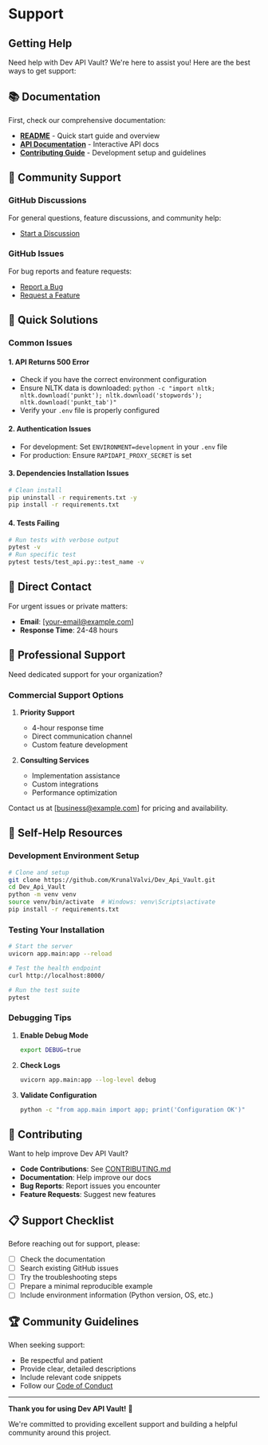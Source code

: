# Support

## Getting Help

Need help with Dev API Vault? We're here to assist you! Here are the best ways to get support:

## 📚 Documentation

First, check our comprehensive documentation:

- **[README](README.md)** - Quick start guide and overview
- **[API Documentation](https://dev-utility-api-vault.onrender.com/docs)** - Interactive API docs
- **[Contributing Guide](CONTRIBUTING.md)** - Development setup and guidelines

## 💬 Community Support

### GitHub Discussions
For general questions, feature discussions, and community help:
- [Start a Discussion](https://github.com/KrunalValvi/Dev_Api_Vault/discussions)

### GitHub Issues
For bug reports and feature requests:
- [Report a Bug](https://github.com/KrunalValvi/Dev_Api_Vault/issues/new?template=bug_report.yml)
- [Request a Feature](https://github.com/KrunalValvi/Dev_Api_Vault/issues/new?template=feature_request.yml)

## 🚀 Quick Solutions

### Common Issues

#### 1. API Returns 500 Error
- Check if you have the correct environment configuration
- Ensure NLTK data is downloaded: `python -c "import nltk; nltk.download('punkt'); nltk.download('stopwords'); nltk.download('punkt_tab')"`
- Verify your `.env` file is properly configured

#### 2. Authentication Issues
- For development: Set `ENVIRONMENT=development` in your `.env` file
- For production: Ensure `RAPIDAPI_PROXY_SECRET` is set

#### 3. Dependencies Installation Issues
```bash
# Clean install
pip uninstall -r requirements.txt -y
pip install -r requirements.txt
```

#### 4. Tests Failing
```bash
# Run tests with verbose output
pytest -v
# Run specific test
pytest tests/test_api.py::test_name -v
```

## 📧 Direct Contact

For urgent issues or private matters:

- **Email**: [your-email@example.com]
- **Response Time**: 24-48 hours

## 🤝 Professional Support

Need dedicated support for your organization?

### Commercial Support Options

1. **Priority Support**
   - 4-hour response time
   - Direct communication channel
   - Custom feature development

2. **Consulting Services**
   - Implementation assistance
   - Custom integrations
   - Performance optimization

Contact us at [business@example.com] for pricing and availability.

## 🔧 Self-Help Resources

### Development Environment Setup

```bash
# Clone and setup
git clone https://github.com/KrunalValvi/Dev_Api_Vault.git
cd Dev_Api_Vault
python -m venv venv
source venv/bin/activate  # Windows: venv\Scripts\activate
pip install -r requirements.txt
```

### Testing Your Installation

```bash
# Start the server
uvicorn app.main:app --reload

# Test the health endpoint
curl http://localhost:8000/

# Run the test suite
pytest
```

### Debugging Tips

1. **Enable Debug Mode**
   ```bash
   export DEBUG=true
   ```

2. **Check Logs**
   ```bash
   uvicorn app.main:app --log-level debug
   ```

3. **Validate Configuration**
   ```bash
   python -c "from app.main import app; print('Configuration OK')"
   ```

## 🌟 Contributing

Want to help improve Dev API Vault?

- **Code Contributions**: See [CONTRIBUTING.md](CONTRIBUTING.md)
- **Documentation**: Help improve our docs
- **Bug Reports**: Report issues you encounter
- **Feature Requests**: Suggest new features

## 📋 Support Checklist

Before reaching out for support, please:

- [ ] Check the documentation
- [ ] Search existing GitHub issues
- [ ] Try the troubleshooting steps
- [ ] Prepare a minimal reproducible example
- [ ] Include environment information (Python version, OS, etc.)

## 🏆 Community Guidelines

When seeking support:

- Be respectful and patient
- Provide clear, detailed descriptions
- Include relevant code snippets
- Follow our [Code of Conduct](CODE_OF_CONDUCT.md)

---

**Thank you for using Dev API Vault!** 🚀

We're committed to providing excellent support and building a helpful community around this project.